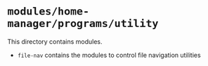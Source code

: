 # `modules/home-manager/programs/utility`
This directory contains modules.
- `file-nav` contains the modules to control file navigation utilities
